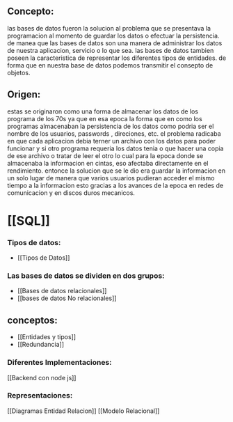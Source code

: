 
## Concepto:

las bases de datos fueron la solucion al problema que se presentava la programacion al momento de guardar los datos o efectuar la persistencia. de manea que las bases de datos son una manera de administrar los datos de nuestra aplicacion, servicio o lo que sea. las bases de datos tambien poseen la caracteristica de representar los diferentes tipos de entidades. de forma que en nuestra base de datos podemos transmitir el consepto de objetos.

## Origen:

estas se originaron como una forma de almacenar los datos de los programa de los 70s ya que en esa epoca la forma que en como los programas almacenaban la persistencia de los datos como podria ser el nombre de los usuarios, passwords , direciones, etc. el problema radicaba en que cada aplicacion debia terner un archivo con los datos para poder funcionar y si otro programa requeria los datos tenia o que hacer una copia de ese archivo o tratar de leer el otro lo cual para la epoca donde se almacenaba la informacion en cintas, eso afectaba directamente en el rendimiento. entonce la solucion que se le dio era guardar la informacion en un solo lugar de manera que varios usuarios pudieran acceder el mismo tiempo a la informacion esto gracias a los avances de la epoca en redes de comunicacion y en discos duros mecanicos.

# [[SQL]]

### Tipos de datos:
- [[Tipos de Datos]]

### Las bases de datos se dividen en dos grupos:

- [[Bases de datos relacionales]]
- [[bases de datos No relacionales]]

## conceptos:

- [[Entidades y tipos]]
- [[Redundancia]]

### Diferentes Implementaciones:

[[Backend con node js]]

### Representaciones:

[[Diagramas Entidad Relacion]]
[[Modelo Relacional]]